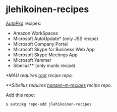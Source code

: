 jlehikoinen-recipes
===================

[AutoPkg](https://github.com/autopkg/autopkg) recipes:

- Amazon WorkSpaces
- Microsoft AutoUpdate* (only JSS recipe)
- Microsoft Company Portal
- Microsoft Skype for Business Web App
- Microsoft Skype Meetings App
- Microsoft Yammer
- Sibelius** (only munki recipe)

_*MAU requires [root](https://github.com/autopkg/recipes) recipe repo._

_**Sibelius requires [hansen-m-recipes](https://github.com/autopkg/hansen-m-recipes) recipe repo._

Add this repo:

`$ autopkg repo-add jlehikoinen-recipes`

